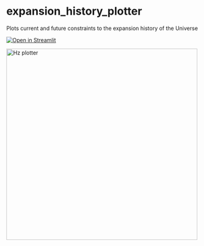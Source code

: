 # expansion_history_plotter
Plots current and future constraints to the expansion history of the Universe


[![Open in Streamlit](https://static.streamlit.io/badges/streamlit_badge_black_white.svg)](https://Hz_plotter.streamlit.app/)

<img src="https://raw.githubusercontent.com/Hz_plotter/main/example/Hz_plotter.svg" alt="Hz plotter" width=500px>